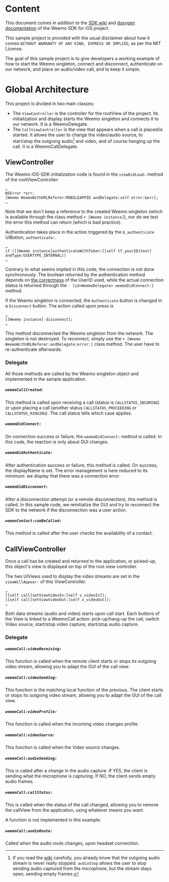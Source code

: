 # Content

This document comes in addition to the <a href='https://github.com/weemo/iOS-SDK/wiki'>SDK wiki</a> and <a href='http://docs.weemo.com/sdk/ios'>doxygen documentation</a> of the Weemo SDK for iOS project.

This sample project is provided with the usual disclaimer about how it comes `WITHOUT WARRANTY OF ANY KIND, EXPRESS OR IMPLIED`, as per the MIT License.

The goal of this sample project is to give developers a working example of how to start the Weemo singleton, connect and disconnect, authenticate on our network, and place an audio/video call, and to keep it simple.


# Global Architecture

This project is divided in two main classes:

* The `ViewController` is the controller for the rootView of the project. Its initialization and display starts the Weemo singleton and connects it to our network. It is a WeemoDelegate.
* The `CallViewController` is the view that appears when a call is placed/is started. It allows the user to change the video/audio source, to start/stop the outgoing audio[^1] and video, and of course hanging up the call. It is a WeemoCallDelegate.


## ViewController

The Weemo iOS-SDK initialization code is found in the `viewDidLoad:` method of the rootViewController:

	…
	NSError *err;
	[Weemo WeemoWithURLReferer:MOBILEAPPID andDelegate:self error:&err];
	…

Note that we don't keep a reference to the created Weemo singleton (which is available through the class method `+ [Weemo instance]`), nor do we test the error this method can return (which is bad practice).

Authentication takes place in the action triggered by the `b_authenticate` UIButton, `authenticate:`.

	…
	if ([[Weemo instance]authenticateWithToken:[[self tf_yourID]text] andType:USERTYPE_INTERNAL])
	…

Contrary to what seems implied in this code, the connection is not done synchronously. The boolean returned by the authentication method depends on <a href=https://github.com/weemo/poc/wiki/Naming-rules>the correctness</a> of the UserID used, while the actual connection status is returned through the `- [id<WeemoDelegate> weemoDidConnect:]` method.

If the Weemo singleton is connected, the `Authenticate` button is changed in a `Disconnect` button. The action called upon press is
	
	…
	[[Weemo instance] disconnect];
	…
This method disconnected the Weemo singleton from the network. The singleton is not destroyed. To reconnect, simply use the `+ [Weemo WeemoWithURLReferer:andDelegate:error:]` class method. The user have to re-authenticate afterwards.



### Delegate

All those methods are called by the Weemo singleton object and implemented in the sample application.

##### `weemoCallCreated:`

This method is called upon receiving a call (status is `CALLSTATUS_INCOMING`) or upon placing a call (another status `CALLSTATUS_PROCEEDING` or `CALLSTATUS_RINGING`). The call status tells which case applies.

##### `weemoDidConnect:`

On connection success or failure, the `weemoDidConnect:` method is called. In this code, the reaction is only about GUI changes.

##### `weemoDidAuthenticate:`

After authentication success or failure, this method is called. On success, the displayName is set. The error management is here reduced to its minimum: we display that there was a connection error.

##### `weemoDidDisconnect:`
After a disconnection attempt (or a remote disconnection), this method is called. In this sample code, we reinitialize the GUI and try to reconnect the SDK to the network if the disconnection was a user action.

##### `weemoContact:canBeCalled:`
This method is called after the user checks the availability of a contact. 

## CallViewController

Once a call has be created and returned to the application, or picked-up, this object's view is displayed on top of the root view controller.

The two UIViews used to display the video streams are set in the `viewWillAppear:` of this ViewController. 
	
	…
	[[self call]setViewVideoIn:[self v_videoIn]];
	[[self call]setViewVideoOut:[self v_videoOut]];
	…
	
Both data streams (audio and video) starts upon call start.
Each buttons of the View is linked to a WeemoCall action: pick-up/hang-up the call, switch Video source, start/stop video capture, start/stop audio capture.

### Delegate

##### `weemoCall:videoReceiving:`
This function is called when the remote client starts or stops its outgoing video stream, allowing you to adapt the GUI of the call view.

##### `weemoCall:videoSending:`
This function is the matching local function of the previous. The client starts or stops its outgoing video stream, allowing you to adapt the GUI of the call view.

##### `weemoCall:videoProfile:`
This function is called when the incoming video changes profile.

##### `weemoCall:videoSource:`
This function is called when the Video source changes.

##### `weemoCall:audioSending:`
This is called after a change in the audio capture. If YES, the client is sending what the microphone is capturing. If NO, the client sends empty audio frames.

##### `weemoCall:callStatus:`
This is called when the status of the call changed, allowing you to remove the callView from the application, using whatever means you want.


A function is not implemented in this example:

##### `weemoCall:audioRoute:`
Called when the audio route changes, upon headset connection.



[^1]: If you read the <a href='https://github.com/weemo/iOS-SDK/wiki'>wiki</a> carefully, you already know that the outgoing audio stream is never really stopped. `audioStop` allows the user to stop sending audio captured from the microphone, but the stream stays open, sending empty frames.